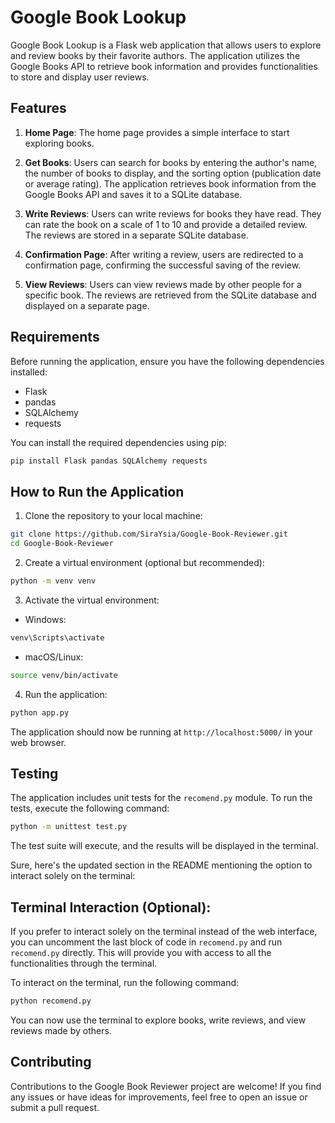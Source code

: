 # Google Book Lookup

Google Book Lookup is a Flask web application that allows users to explore and review books by their favorite authors. The application utilizes the Google Books API to retrieve book information and provides functionalities to store and display user reviews.

## Features

1. **Home Page**: The home page provides a simple interface to start exploring books.

2. **Get Books**: Users can search for books by entering the author's name, the number of books to display, and the sorting option (publication date or average rating). The application retrieves book information from the Google Books API and saves it to a SQLite database.

3. **Write Reviews**: Users can write reviews for books they have read. They can rate the book on a scale of 1 to 10 and provide a detailed review. The reviews are stored in a separate SQLite database.

4. **Confirmation Page**: After writing a review, users are redirected to a confirmation page, confirming the successful saving of the review.

5. **View Reviews**: Users can view reviews made by other people for a specific book. The reviews are retrieved from the SQLite database and displayed on a separate page.

## Requirements

Before running the application, ensure you have the following dependencies installed:

- Flask
- pandas
- SQLAlchemy
- requests

You can install the required dependencies using pip:

```bash
pip install Flask pandas SQLAlchemy requests
```

## How to Run the Application

1. Clone the repository to your local machine:

```bash
git clone https://github.com/SiraYsia/Google-Book-Reviewer.git
cd Google-Book-Reviewer
```

2. Create a virtual environment (optional but recommended):

```bash
python -m venv venv
```

3. Activate the virtual environment:

- Windows:

```bash
venv\Scripts\activate
```

- macOS/Linux:

```bash
source venv/bin/activate
```

4. Run the application:

```bash
python app.py
```

The application should now be running at `http://localhost:5000/` in your web browser.

## Testing

The application includes unit tests for the `recomend.py` module. To run the tests, execute the following command:

```bash
python -m unittest test.py
```

The test suite will execute, and the results will be displayed in the terminal.


Sure, here's the updated section in the README mentioning the option to interact solely on the terminal:

## Terminal Interaction (Optional):


If you prefer to interact solely on the terminal instead of the web interface, you can uncomment the last block of code in `recomend.py` and run `recomend.py` directly. This will provide you with access to all the functionalities through the terminal.

To interact on the terminal, run the following command:

```bash
python recomend.py
```

You can now use the terminal to explore books, write reviews, and view reviews made by others.


## Contributing

Contributions to the Google Book Reviewer project are welcome! If you find any issues or have ideas for improvements, feel free to open an issue or submit a pull request.
